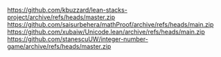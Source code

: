 https://github.com/kbuzzard/lean-stacks-project/archive/refs/heads/master.zip
https://github.com/saisurbehera/mathProof/archive/refs/heads/main.zip
https://github.com/xubaiw/Unicode.lean/archive/refs/heads/main.zip
https://github.com/stanescuUW/integer-number-game/archive/refs/heads/master.zip
